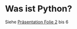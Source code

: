 # Was ist Python?

Siehe [Präsentation Folie 2](https://astragodesharing.github.io/python_tutorial/2) bis 6
